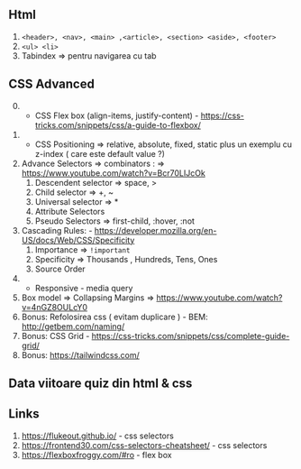 ## Html
1. `<header>, <nav>, <main> ,<article>, <section> <aside>, <footer>`
2. `<ul> <li>`
3.  Tabindex => pentru navigarea cu tab

## CSS Advanced
0. * CSS Flex box (align-items, justify-content) - https://css-tricks.com/snippets/css/a-guide-to-flexbox/
1. * CSS Positioning => relative, absolute, fixed, static plus un exemplu cu z-index ( care este default value ?)
2. Advance Selectors => combinators : => https://www.youtube.com/watch?v=Bcr70LIJcOk
    1. Descendent selector => space, >
    2. Child selector => +, ~
    3. Universal selector => *
    4. Attribute Selectors
    5. Pseudo Selectors => first-child, :hover, :not
3. Cascading Rules: - https://developer.mozilla.org/en-US/docs/Web/CSS/Specificity
    1. Importance => `!important`
    2. Specificity => Thousands , Hundreds, Tens, Ones
    3. Source Order
4. * Responsive - media query
5. Box model => Collapsing Margins => https://www.youtube.com/watch?v=4nGZ8OULcY0
6. Bonus: Refolosirea css ( evitam duplicare ) - BEM: http://getbem.com/naming/
7. Bonus: CSS Grid - https://css-tricks.com/snippets/css/complete-guide-grid/
8. Bonus: https://tailwindcss.com/

## Data viitoare quiz din html & css

## Links
1. https://flukeout.github.io/ - css selectors
2. https://frontend30.com/css-selectors-cheatsheet/ - css selectors
3. https://flexboxfroggy.com/#ro - flex box